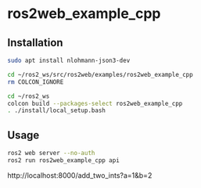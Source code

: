 # ros2web_example_cpp

## Installation

```bash
sudo apt install nlohmann-json3-dev

cd ~/ros2_ws/src/ros2web/examples/ros2web_example_cpp
rm COLCON_IGNORE

cd ~/ros2_ws
colcon build --packages-select ros2web_example_cpp
. ./install/local_setup.bash
```

## Usage

```bash
ros2 web server --no-auth
ros2 run ros2web_example_cpp api
```

http://localhost:8000/add_two_ints?a=1&b=2